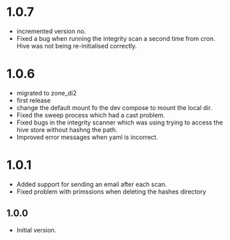 # 1.0.7
- incremented version no.
- Fixed a bug when running the integrity scan a second time from cron. Hive was not being re-initialised correctly.

# 1.0.6
- migrated to zone_di2
- first release
- change the default mount fo the dev compose to mount the local dir.
- Fixed the sweep process which had a cast problem.
- Fixed bugs in the integrity scanner which was using trying to access the hive store without hashng the path.
- Improved error messages when yaml is incorrect.

# 1.0.1
- Added support for sending an email after each scan.
- Fixed problem with primssions when deleting the hashes directory

## 1.0.0

- Initial version.
